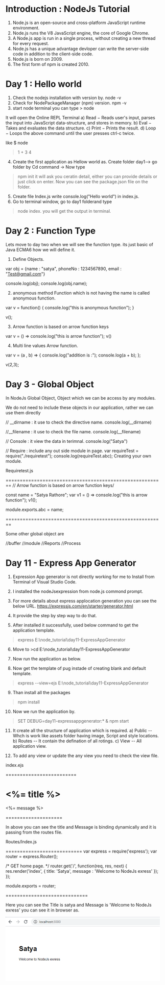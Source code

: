 # Introduction : NodeJs Tutorial

1. Node.js is an open-source and cross-platform JavaScript runtime environment.
2. Node.js runs the V8 JavaScript engine, the core of Google Chrome.
3. A Node.js app is run in a single process, without creating a new thread for every request. 
4. Node.js has a unique advantage devloper can write the server-side code in addition to the client-side code.
5. Node.js is born on 2009.
6. The first form of npm is created 2010.

# Day 1 : Hello world
1. Check the nodejs installation with version by.
node -v
2. Check for NodePackageManager (npm) version.
npm -v
3. start node terminal you can type > node

It will open the Online REPL Terminal
a) Read − Reads user's input, parses the input into JavaScript data-structure, and stores in memory.
b) Eval − Takes and evaluates the data structure.
c) Print − Prints the result.
d) Loop − Loops the above command until the user presses ctrl-c twice.

like 
$ node
> 1 + 3
4 

4. Create the first application as Hellow world as.
Create folder day1--> go folder by Cd command -> Now type
>npm init
it will ask you ceratin detail, either you can provide details or just click on enter.
Now you can see the package.json file on the folder.
5. Create file Index.js
write console.log("Hello world") in index.js. 
6. Go to terminal window, go to day1 folderand type 
> node index.
you will get the output in terminal.

# Day 2 : Function Type
Lets move to day two when we will see the function type. its just basic of Java ECMA6 how we will define it.
1. Define Objects.

var obj =  {name : "satya", phoneNo : 1234567890, email : "Test@gmail.com"}

console.log(obj);
console.log(obj.name);

2. anonymous method
Function which is not having the name is called anonymous function.

var v = function() 
{
    console.log("this is anonymous function");
}

v();

3. Arrow function is based on arrow function keys

var v = () =>     console.log("this is arrow function");
v()

4. Multi line values Arrow function.

var v = (a , b) => 
{
    console.log("addition is :");
    console.log(a + b);
};

v(2,3);


# Day 3 -  Global Object
 In NodeJs Global Object, Object which we can be access by any modules.
 
 We do not need to include these objects in our application, rather we can use them directly
 
 // __dirname : it use to check  the directive name.
console.log(__dirname)

//__filename : it use to check the file name.
console.log(__filename)

// Console : it view the data in terimnal.
console.log("Satya")

// Require : include any out side module in page.
var requireTest = require("./requiretest");
console.log(requireTest.abc);
Creating your own module.

Requiretest.js

========================================================
// Arrow function is based on arrow function keys/

const name = "Satya Rathore";
var v1 = () =>     console.log("this is arrow function");
v1();

module.exports.abc = name;

========================================================

Some other global object are

//buffer
//module
//Reports
//Process


# Day 11 -  Express App Generator

1. Expression App generator is not directly working for me to Install from Terminal of Visual Studio Code.

2. I installed the nodeJsexpression from node.js commond prompt.

3. For more details about express applocation generation you can see the below URL.
https://expressjs.com/en/starter/generator.html

4. It provide the step by step way to do that.

5. After installed it successfully, used below command to get the application template.
>express E:\node_tutorial\day11-ExpressAppGenerator

6. Move to >cd E:\node_tutorial\day11-ExpressAppGenerator

7. Now run the application as below.

8. Now get the template of pug instade of creating blank and default template.
>express --view=ejs E:\node_tutorial\day11-ExpressAppGenerator

9. Than install all the packages
> npm install

10. Now we run the application by.
> SET DEBUG=day11-expressappgenerator:* & npm start

11. It create all the structure of application which is required.
a) Public -- Whch is work like assets folder having image, Script and style locations.
b) Routes -- It contain the defination of all rotings.
c) View -- All application view.

12. To add any view or update the any view you need to check the view file.


index.ejs

=========================

<!DOCTYPE html>
<html>
  <head>
    <title><%= title %></title>
    <link rel='stylesheet' href='/stylesheets/style.css' />
  </head>
  <body>
    <h1><%= title %></h1>
    <p><%= message %></p>
  </body>
</html>
====================
 
 In above you can see the title and Message is binding dynamically and it is passing from the routes file.
 
 
 Routes/Index.js
 
 ===========================
 var express = require('express');
var router = express.Router();

/* GET home page. */
router.get('/', function(req, res, next) {
  res.render('index', { title: 'Satya', message : 'Welcome to NodeJs exress'  });
});

module.exports = router;

=============================

Here you can see the Title  is satya and Message is 'Welcome to NodeJs exress' 
you can see it in browser as.

<img src="https://github.com/getmscode2013/NodeJsTutorial/blob/master/day11-ExpressAppGenerator/screen.png">

 
 
